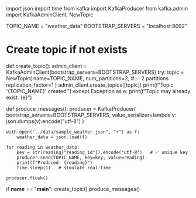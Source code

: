 import json
import time
from kafka import KafkaProducer
from kafka.admin import KafkaAdminClient, NewTopic

TOPIC_NAME = "weather_data"
BOOTSTRAP_SERVERS = "localhost:9092"

# Create topic if not exists
def create_topic():
    admin_client = KafkaAdminClient(bootstrap_servers=BOOTSTRAP_SERVERS)
    try:
        topic = NewTopic(
            name=TOPIC_NAME,
            num_partitions=2,        # ✅ 2 partitions
            replication_factor=1
        )
        admin_client.create_topics([topic])
        print(f"Topic '{TOPIC_NAME}' created.")
    except Exception as e:
        print(f"Topic may already exist: {e}")

def produce_messages():
    producer = KafkaProducer(
        bootstrap_servers=BOOTSTRAP_SERVERS,
        value_serializer=lambda v: json.dumps(v).encode("utf-8")
    )

    with open("../data/sample_weather.json", "r") as f:
        weather_data = json.load(f)

    for reading in weather_data:
        key = str(reading["reading_id"]).encode("utf-8")   # ✅ unique key
        producer.send(TOPIC_NAME, key=key, value=reading)
        print(f"Produced: {reading}")
        time.sleep(1)   # simulate real-time

    producer.flush()

if __name__ == "__main__":
    create_topic()
    produce_messages()
    
